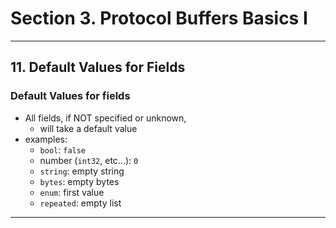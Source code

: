 # Section 3. Protocol Buffers Basics I

---

## 11. Default Values for Fields

### Default Values for fields

* All fields, if NOT specified or unknown,
  * will take a default value
* examples:
  * `bool`: `false`
  * number (`int32`, etc...): `0`
  * `string`: empty string
  * `bytes`: empty bytes
  * `enum`: first value
  * `repeated`: empty list

---